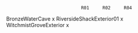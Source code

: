                                 R01     R02     R04
BronzeWaterCave                 x
RiversideShackExterior01                x    
WitchmistGroveExterior                          x
